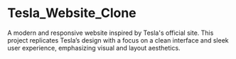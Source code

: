 # Tesla_Website_Clone
A modern and responsive website inspired by Tesla's official site. This project replicates Tesla’s design with a focus on a clean interface and sleek user experience, emphasizing visual and layout aesthetics.
